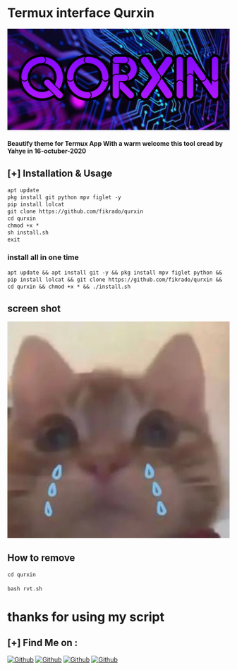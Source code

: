 # Termux interface Qurxin 

<img src="/f.jpg" >

#### Beautify theme for Termux App With a warm welcome this tool cread  by Yahye  in 16-octuber-2020

## [+] Installation & Usage
```
apt update
pkg install git python mpv figlet -y
pip install lolcat
git clone https://github.com/fikrado/qurxin
cd qurxin
chmod +x *
sh install.sh
exit
```
### install all in one time
```
apt update && apt install git -y && pkg install mpv figlet python && pip install lolcat && git clone https://github.com/fikrado/qurxin && cd qurxin && chmod +x * && ./install.sh
```
## screen shot

<img src="/s.jpg" >

## How to remove 
```
cd qurxin

bash rvt.sh
```
# thanks for using my script

    
## [+] Find Me on :
[![Github](https://img.shields.io/badge/Facebook-fikrado-blue?style=for-the-badge&logo=facebook)](https://facebook.com/fikrado4048063)
[![Github](https://img.shields.io/badge/WhatsApp-Mr_Yahye-lightgreen?style=for-the-badge&logo=whatsapp)](https://api.whatsapp.com/send?phone=252634048063)
[![Github](https://img.shields.io/badge/TELEGRAM-MR_Yahye-orange?style=for-the-badge&logo=telegram)](https://t.me/Mr_yahye)
[![Github](https://img.shields.io/badge/Twitter-mr_yahye-aqua?style=for-the-badge&logo=twitter)](https://twitter.com/Mr__yahye)


